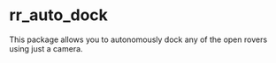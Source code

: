 # rr_auto_dock
This package allows you to autonomously dock any of the open rovers using just a camera. 
